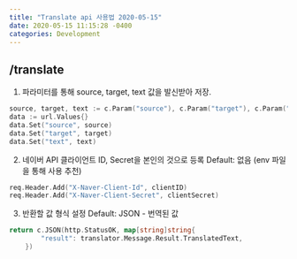 ```yaml
---
title: "Translate api 사용법 2020-05-15"
date: 2020-05-15 11:15:28 -0400
categories: Development
---
```


## /translate
1. 파라미터를 통해 source, target, text 값을 발신받아 저장.
```go
source, target, text := c.Param("source"), c.Param("target"), c.Param("text")
data := url.Values{}
data.Set("source", source)
data.Set("target", target)
data.Set("text", text)
```

2. 네이버 API 클라이언트 ID, Secret을 본인의 것으로 등록
Default: 없음 (env 파일을 통해 사용 추천)
```go
req.Header.Add("X-Naver-Client-Id", clientID)
req.Header.Add("X-Naver-Client-Secret", clientSecret)
```

3. 반환할 값 형식 설정 
Default: JSON - 번역된 값 
```go
return c.JSON(http.StatusOK, map[string]string{
		"result": translator.Message.Result.TranslatedText,
	})
```